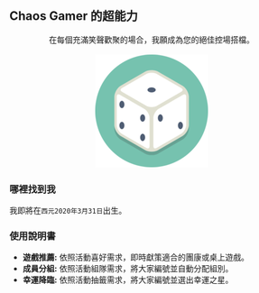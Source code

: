 ## Chaos Gamer 的超能力


<center>在每個充滿笑聲歡聚的場合，我願成為您的絕佳控場搭檔。</center>
<br/>
<div align="center">
<img src="image/chaos-gamer-200px.png" alt="Chaos Gamer">
</div> 
  
### 哪裡找到我

我即將在`西元2020年3月31日`出生。

### 使用說明書

* **遊戲推薦:** 依照活動喜好需求，即時獻策適合的團康或桌上遊戲。
* **成員分組:** 依照活動組隊需求，將大家編號並自動分配組別。
* **幸運降臨:** 依照活動抽籤需求，將大家編號並選出幸運之星。


